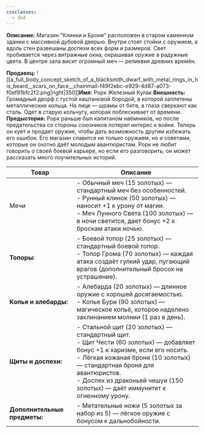 ```yaml
---
cssclasses:
  - dnd
---
```

**Описание:** Магазин "Клинки и Броня" расположен в старом каменном здании с массивной дубовой дверью. Внутри стоят стойки с оружием, а вдоль стен развешаны доспехи всех форм и размеров. Свет пробивается через витражные окна, окрашивая оружие в радужные цвета. В центре зала висит огромный меч — реликвия древних времён.

**Продавец:**
![[a_full_body_concept_sketch_of_a_blacksmith_dwarf_with_metal_rings_in_his_beard__scars_on_face__chainmail-f49f2ebc-e929-4d87-a073-f0ef91bfc2f2.png|right|350]]**Имя:** Рорк Железный Кулак
**Внешность:** Громадный дворф с густой каштановой бородой, в которой заплетены металлические кольца. На лице — шрамы от битв, а глаза сверкают как сталь. Одет в старую кольчугу, которая поблескивает от времени.
**Предыстория:** Рорк раньше был капитаном наёмников, но после предательства со стороны союзников потерял интерес к войне. Теперь он кует и продает оружие, чтобы дать возможность другим избежать его ошибок. Его магазин славится не только оружием, но и советами, которые он охотно даёт молодым авантюристам. Рорк не любит говорить о своей боевой карьере, но если его разговорить, он может рассказать много поучительных историй. 


| Товар                        | Описание                                                                                                                                                                                                                                                                                  |
| ---------------------------- | ----------------------------------------------------------------------------------------------------------------------------------------------------------------------------------------------------------------------------------------------------------------------------------------- |
| Мечи                         | - Обычный меч (15 золотых) — стандартный меч без особенностей.<br>- Рунный клинок (50 золотых) — наносит +1 к урону от магии.<br>- Меч Лунного Света (100 золотых) — в ночи светится, дает бонус +2 к броскам атаки ночью.                                                                |
| **Топоры:**                  | - Боевой топор (25 золотых) — стандартный боевой топор.<br>- Топор Грома (70 золотых) — каждая атака создаёт гулкий удар, пугающий врагов (дополнительный бросок на устрашение).                                                                                                          |
| **Копья и алебарды:**        | - Алебарда (20 золотых) — длинное оружие с хорошей досягаемостью.<br>- Копье Бури (90 золотых) — магическое копьё, которое наделено заклинанием молнии (1 раз в день).                                                                                                                    |
| **Щиты и доспехи:**          | - Стальной щит (20 золотых) — стандартный щит.<br>- Щит Чести (60 золотых) — добавляет бонус +1 к харизме, если его носить.<br>- Лёгкая кожаная броня (10 золотых) — стандартная броня для авантюристов.<br>- Доспех из драконьей чешуи (150 золотых) — даёт иммунитет к огненному урону. |
| **Дополнительные предметы:** | - Метательные ножи (5 золотых за набор из 5) — лёгкое оружие с бонусом к дальнобойности.                                                                                                                                                                                                  |


